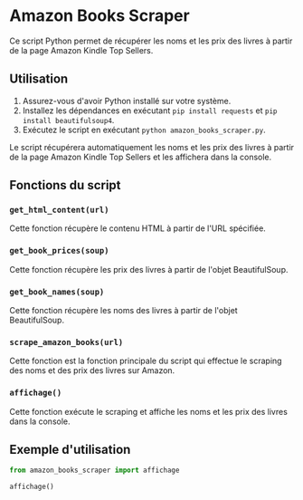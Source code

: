 # Amazon Books Scraper

Ce script Python permet de récupérer les noms et les prix des livres à partir de la page Amazon Kindle Top Sellers.

## Utilisation

1. Assurez-vous d'avoir Python installé sur votre système.
2. Installez les dépendances en exécutant `pip install requests` et `pip install beautifulsoup4`.
3. Exécutez le script en exécutant `python amazon_books_scraper.py`.

Le script récupérera automatiquement les noms et les prix des livres à partir de la page Amazon Kindle Top Sellers et les affichera dans la console.

## Fonctions du script

### `get_html_content(url)`

Cette fonction récupère le contenu HTML à partir de l'URL spécifiée.

### `get_book_prices(soup)`

Cette fonction récupère les prix des livres à partir de l'objet BeautifulSoup.

### `get_book_names(soup)`

Cette fonction récupère les noms des livres à partir de l'objet BeautifulSoup.

### `scrape_amazon_books(url)`

Cette fonction est la fonction principale du script qui effectue le scraping des noms et des prix des livres sur Amazon.

### `affichage()`

Cette fonction exécute le scraping et affiche les noms et les prix des livres dans la console.

## Exemple d'utilisation

```python
from amazon_books_scraper import affichage

affichage()
